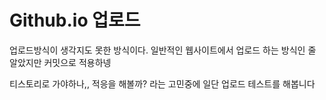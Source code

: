 # Github.io 업로드



업로드방식이 생각지도 못한 방식이다. 일반적인 웹사이트에서 업로드 하는 방식인 줄 알았지만 커밋으로 적용하넹



티스토리로 가야하나,, 적응을 해볼까? 라는 고민중에 일단 업로드 테스트를 해봅니다